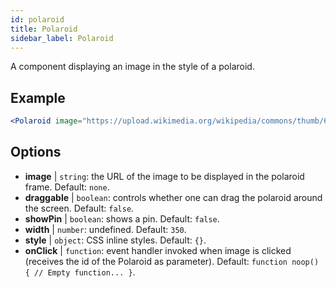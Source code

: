 ```yaml
---
id: polaroid
title: Polaroid
sidebar_label: Polaroid
---
```


A component displaying an image in the style of a polaroid.

## Example

```jsx live
<Polaroid image="https://upload.wikimedia.org/wikipedia/commons/thumb/6/6f/Beethoven.jpg/747px-Beethoven.jpg" />
```

## Options

* __image__ | `string`: the URL of the image to be displayed in the polaroid frame. Default: `none`.
* __draggable__ | `boolean`: controls whether one can drag the polaroid around the screen. Default: `false`.
* __showPin__ | `boolean`: shows a pin. Default: `false`.
* __width__ | `number`: undefined. Default: `350`.
* __style__ | `object`: CSS inline styles. Default: `{}`.
* __onClick__ | `function`: event handler invoked when image is clicked (receives the id of the Polaroid as parameter). Default: `function noop() {
	// Empty function...
}`.
